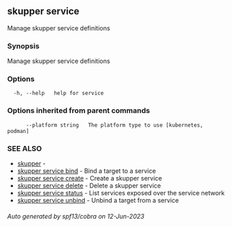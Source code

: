 ## skupper service

Manage skupper service definitions

### Synopsis

Manage skupper service definitions

### Options

```
  -h, --help   help for service
```

### Options inherited from parent commands

```
      --platform string   The platform type to use [kubernetes, podman]
```

### SEE ALSO

* [skupper](skupper.md)	 - 
* [skupper service bind](skupper_service_bind.md)	 - Bind a target to a service
* [skupper service create](skupper_service_create.md)	 - Create a skupper service
* [skupper service delete](skupper_service_delete.md)	 - Delete a skupper service
* [skupper service status](skupper_service_status.md)	 - List services exposed over the service network
* [skupper service unbind](skupper_service_unbind.md)	 - Unbind a target from a service

###### Auto generated by spf13/cobra on 12-Jun-2023
